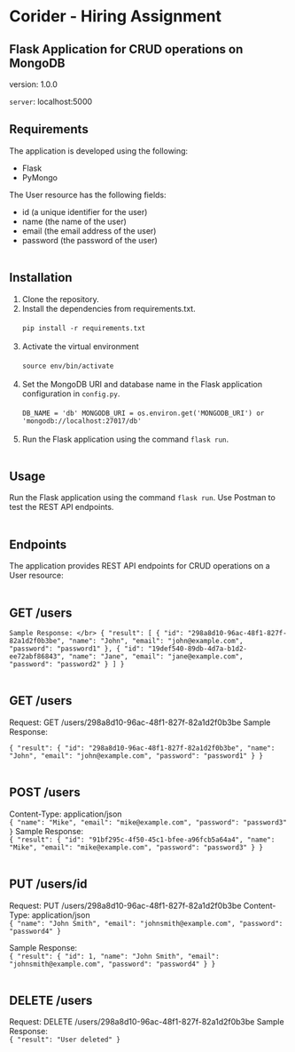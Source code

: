 # Corider - Hiring Assignment

## Flask Application for CRUD operations on MongoDB

version: 1.0.0

`server`: localhost:5000


## Requirements
The application is developed using the following:

- Flask
- PyMongo


The User resource has the following fields:

- id (a unique identifier for the user)
- name (the name of the user)
- email (the email address of the user)
- password (the password of the user)
</br></br>
## Installation
1. Clone the repository.
2. Install the dependencies from requirements.txt.</br><br>
    `
        pip install -r requirements.txt
    `
    <br><br>
3. Activate the virtual environment</br><br>
    `
        source env/bin/activate
    `
    <br><br>
3. Set the MongoDB URI and database name in the Flask application configuration in `config.py`.<br><br>
`
DB_NAME = 'db'
    MONGODB_URI = os.environ.get('MONGODB_URI') or 'mongodb://localhost:27017/db'
`
<br><br>
4. Run the Flask application using the command `flask run`.
</br></br>
## Usage
Run the Flask application using the command `flask run`.
Use Postman to test the REST API endpoints.
</br></br>
## Endpoints
The application provides REST API endpoints for CRUD operations on a User resource:
</br></br>
## GET /users
`
Sample Response: </br>
{
    "result": [
        {
            "id": "298a8d10-96ac-48f1-827f-82a1d2f0b3be",
            "name": "John",
            "email": "john@example.com",
            "password": "password1"
        },
        {
            "id": "19def540-89db-4d7a-b1d2-ee72abf86843",
            "name": "Jane",
            "email": "jane@example.com",
            "password": "password2"
        }
    ]
}
`
</br></br>
## GET /users<id> 
Request: GET /users/298a8d10-96ac-48f1-827f-82a1d2f0b3be
Sample Response: </br>

`
{
    "result": {
        "id": "298a8d10-96ac-48f1-827f-82a1d2f0b3be",
        "name": "John",
        "email": "john@example.com",
        "password": "password1"
    }
}
`
</br></br>
## POST /users
Content-Type: application/json</br>
`
{
    "name": "Mike",
    "email": "mike@example.com",
    "password": "password3"
}
`
Sample Response:</br>
`
{
    "result": {
        "id": "91bf295c-4f50-45c1-bfee-a96fcb5a64a4",
        "name": "Mike",
        "email": "mike@example.com",
        "password": "password3"
    }
}
`
</br></br>
## PUT /users/id
Request: PUT /users/298a8d10-96ac-48f1-827f-82a1d2f0b3be
Content-Type: application/json</br>
`
{
    "name": "John Smith",
    "email": "johnsmith@example.com",
    "password": "password4"
}
`

Sample Response:</br>
`
{
    "result": {
        "id": 1,
        "name": "John Smith",
        "email": "johnsmith@example.com",
        "password": "password4"
    }
}
`
</br></br>
## DELETE /users<id> 
Request: DELETE /users/298a8d10-96ac-48f1-827f-82a1d2f0b3be
Sample Response: </br>
`
{
    "result": "User deleted"
}
`